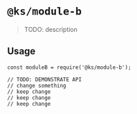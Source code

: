 # `@ks/module-b`

> TODO: description

## Usage

```
const moduleB = require('@ks/module-b');

// TODO: DEMONSTRATE API
// change something
// keep change
// keep change
// keep change

```

